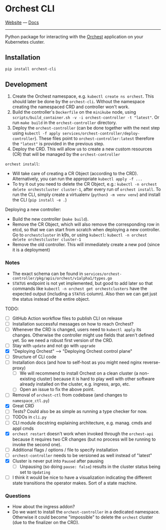 # Orchest CLI

[Website](https://www.orchest.io) —
[Docs](https://docs.orchest.io/en/stable/)

---

Python package for interacting with the [Orchest](https://github.com/orchest/orchest) application
on your Kubernetes cluster.

## Installation

```sh
pip install orchest-cli
```

## Development

1. Create the Orchest namespace, e.g. `kubectl create ns orchest`. This should later be done by the
   `orchest-cli`. Without the namespace creating the namespaced CRD and controller won't work.
2. Build the controller's `Dockerfile` on the `minikube` node, using
   `scripts/build_container.sh -v -i orchest-controller -t "latest"`. Or run `make build` in the
   `orchest-controller` directory.
3. Deploy the `orchest-controller` (can be done together with the next step using
   `kubectl -f apply services/orchest-controller/deploy-controller`). These files point to
   `orchest-controller:latest` therefore the `"latest"` is provided in the previous step.
4. Deploy the CRD. This will allow us to create a new custom resources (CR) that will be managed by
   the `orchest-controller`

`orchest install`:

- Will take care of creating a CR Object (according to the CRD). Alternatively, you can run the
  appropriate `kubectl apply -f ...`
- To try it out you need to delete the CR Object, e.g.:
  `kubectl -n orchest delete orchestcluster cluster-1`, after every run of `orchest install`. To run
  the CLI, simply create a virtualenv (`python3 -m venv venv`) and install the CLI
  (`pip install -e .`)

Deploying a new controller:

- Build the new controller (`make build`).
- Remove the CR Object, which will also remove the corresponding row in etcd, so that we can start from
  scratch when deploying a new controller. Go to `orchestcluster` in k9s, or using `kubectl`:
  `kubectl -n orchest delete orchestcluster cluster-1`
- Remove the old controller. This will immediately create a new pod (since it is a deployment)

### Notes

- The exact schema can be found in `services/orchest-controller/pkg/apis/orchest/v1alpha1/types.go`
- `STATUS` endpoint is not yet implemented, but good to add later so that commands like
  `kubectl -n orchest get orchestclusters` have the expected output (including a `STATUS` column).
  Also then we can get just the status instead of the entire object.

TODO:

- [ ] GitHub Action workflow files to publish CLI on release
- [ ] Installation successful messages on how to reach Orchest?
- [ ] Whenever the CRD is changed, users need to `kubectl apply` its changes. Otherwise the
      controller might use fields that aren't defined yet. So we need a robust first version of the CRD.
- [ ] Stay with `update` and not go with `upgrade`
- [x] "Deploying Orchest" --> "Deploying Orchest control plane"
- [ ] Structure of CLI code
- [ ] Installation docs (and how to self-host as you might need nginx reverse-proxy)
  - [ ] We will recommend to install Orchest on a clean cluster (a non-existing cluster) because
        it is hard to play well with other software already installed on the cluster, e.g. ingress,
        argo, etc.
  - [ ] Open an issue to fix the above point.
- [ ] Removal of `orchest-ctl` from codebase (and changes to `namespace_ctl.py`)
- [x] Great CRD
- [ ] Tests? Could also be as simple as running a type checker for now.
- [ ] TODOs in `cli.py`
- [ ] CLI module docstring explaining architecture, e.g. manag. cmds and appl cmds
- [x] `orchest restart` doesn't work when invoked through the `orchest-api` because it requires two
      CR changes (but no process will be running to invoke the second one).
- [ ] Additional flags / options / file to specify installation
- [ ] `orchest-controller` needs to be versioned as well instead of "latest"
- [x] Cluster is never put into `Paused` after pausing
  - [ ] Unpausing (so doing `pause: false`) results in the cluster status being set to `Updating`
- [ ] I think it would be nice to have a visualization indicating the different state transitions
      the operator makes. Sort of a state machine.

### Questions

- How about the ingress addon?
- Do we want to install the `orchest-controller` in a dedicated namespace. Otherwise it could become
  "impossible" to delete the `orchest` cluster (due to the finalizer on the CRD).
